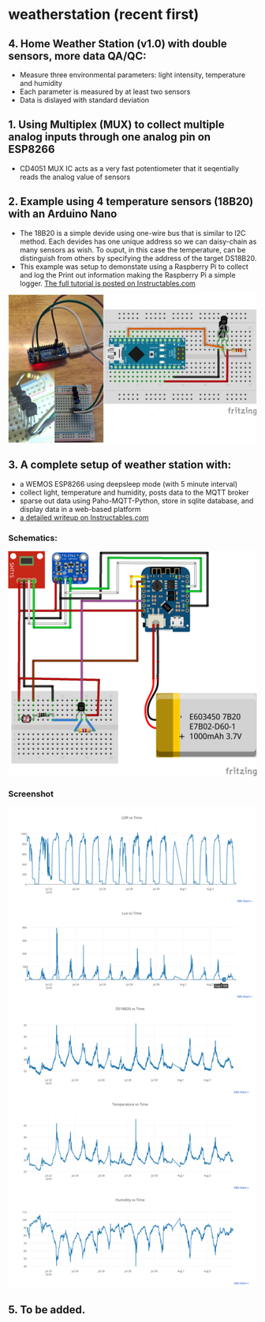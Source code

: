 # weatherstation (recent first)
## 4. Home Weather Station (v1.0) with double sensors, more data QA/QC:
- Measure three environmental parameters: light intensity, temperature and humidity
- Each parameter is measured by at least two sensors
- Data is dislayed with standard deviation

## 1. Using Multiplex (MUX) to collect multiple analog inputs through one analog pin on ESP8266
- CD4051 MUX IC acts as a very fast potentiometer that it seqentially reads the analog value of sensors
## 2. Example using 4 temperature sensors (18B20) with an Arduino Nano
- The 18B20 is a simple devide using one-wire bus that is similar to I2C method.  Each devides has one unique address so we can daisy-chain as many sensors as wish. To ouput, in this case the temperature, can be distinguish from others by specifying the address of the target DS18B20.
- This example was setup to demonstate using a Raspberry Pi to collect and log the Print out information making the Raspberry Pi a simple logger. <a href='https://www.instructables.com/id/Set-Up-From-Scratch-a-Raspberry-Pi-to-Log-Data-Fro'>The full tutorial is posted on Instructables.com</a> 
<p align="center">
  <img src="18B20_multi_reads/18B20.jpg"/>
</p>

## 3. A complete setup of weather station with:
- a WEMOS ESP8266 using deepsleep mode (with 5 minute interval)
- collect light, temperature and humidity, posts data to the MQTT broker
- sparse out data using Paho-MQTT-Python, store in sqlite database, and display data in a web-based platform
- <a href='https://www.instructables.com/id/Weather-Station-ESP8266-With-Deep-Sleep-SQL-Graphi/'> a detailed writeup on Instructables.com</a> 
### Schematics:
<p align="center">
  <img src="esp8266_deepsleep_Aug4/esp8266_deepsleep_ws.png"/>
</p>

### Screenshot
<p align="center">
  <img src="esp8266_deepsleep_Aug4/screencapture-mqtt-9999-2018-08-04-23_00_44.png"/>
</p>

## 5. To be added.
